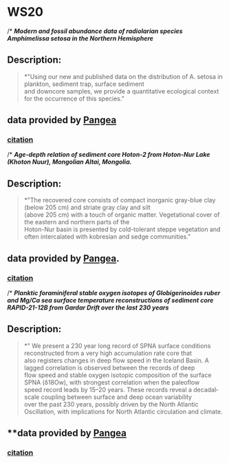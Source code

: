 # WS20
/* *__Modern and fossil abundance data of radiolarian species Amphimelissa setosa in the Northern Hemisphere__*
## **Description**:
 >*"Using our new and published data on the distribution of A. setosa in plankton, sediment trap, surface sediment  
 > and downcore samples, we provide a quantitative ecological context for the occurrence of this species."
 ## data provided by [Pangea](https://doi.pangaea.de/10.1594/PANGAEA.923111)
 ### [citation](https://doi.org/10.1016/j.quascirev.2020.106565)
 
 /* *__Age-depth relation of sediment core Hoton-2 from Hoton-Nur Lake (Khoton Nuur), Mongolian Altai, Mongolia.__*
 ## **Description**:
 >*"The recovered core consists of compact inorganic gray-blue clay (below 205 cm) and striate gray clay and silt  
 > (above 205 cm) with a touch of organic matter. Vegetational cover of the eastern and northern parts of the  
 > Hoton-Nur basin is presented by cold-tolerant steppe vegetation and often intercalated with kobresian and sedge communities."
  ## data provided by [Pangea](https://doi.pangaea.de/10.1594/PANGAEA.914880).
  ### [citation](https://doi.org/10.1016/j.quascirev.2008.10.013)
 
 /* *__Planktic foraminiferal stable oxygen isotopes of Globigerinoides ruber and Mg/Ca sea surface temperature reconstructions of sediment core RAPID-21-12B from Gardar Drift over the last 230 years__*
 ## **Description**:
 > *" We present a 230 year long record of SPNA surface conditions reconstructed from a very high accumulation rate core that  
 > also registers changes in deep flow speed in the Iceland Basin. A lagged correlation is observed between the records of deep  
 > flow speed and stable oxygen isotopic composition of the surface SPNA (δ18Ow), with strongest correlation when the paleoflow  
 > speed record leads by 15–20 years. These records reveal a decadal‐scale coupling between surface and deep ocean variability  
 > over the past 230 years, possibly driven by the North Atlantic Oscillation, with implications for North Atlantic circulation and climate.
 ## **data provided by [Pangea](https://doi.org/10.1594/PANGAEA.899434)
 ### [citation](https://doi.org/10.1029/2009PA001886)
 
